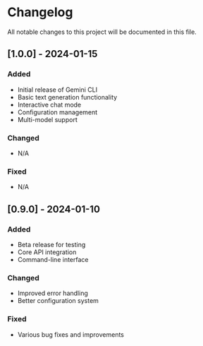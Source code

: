 # Changelog

All notable changes to this project will be documented in this file.

## [1.0.0] - 2024-01-15

### Added
- Initial release of Gemini CLI
- Basic text generation functionality
- Interactive chat mode
- Configuration management
- Multi-model support

### Changed
- N/A

### Fixed
- N/A

## [0.9.0] - 2024-01-10

### Added
- Beta release for testing
- Core API integration
- Command-line interface

### Changed
- Improved error handling
- Better configuration system

### Fixed
- Various bug fixes and improvements
